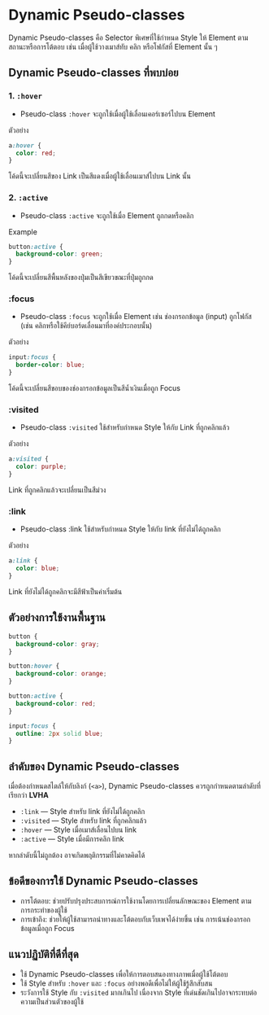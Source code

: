 # Dynamic Pseudo-classes

Dynamic Pseudo-classes คือ Selector พิเศษที่ใช้กำหนด Style ให้ Element ตามสถานะหรือการโต้ตอบ เช่น เมื่อผู้ใช้วางเมาส์ทับ คลิก หรือโฟกัสที่ Element นั้น ๆ

## Dynamic Pseudo-classes ที่พบบ่อย

### 1. `:hover`

- Pseudo-class `:hover` จะถูกใช้เมื่อผู้ใช้เลื่อนเคอร์เซอร์ไปบน Element

ตัวอย่าง

```css
a:hover {
  color: red;
}
```

โค้ดนี้จะเปลี่ยนสีของ Link เป็นสีแดงเมื่อผู้ใช้เลื่อนเมาส์ไปบน Link นั้น

### 2. `:active`

- Pseudo-class `:active` จะถูกใช้เมื่อ Element ถูกกดหรือคลิก

Example

```css
button:active {
  background-color: green;
}
```

โค้ดนี้จะเปลี่ยนสีพื้นหลังของปุ่มเป็นสีเขียวขณะที่ปุ่มถูกกด

### :focus

- Pseudo-class `:focus` จะถูกใช้เมื่อ Element เช่น ช่องกรอกข้อมูล (input) ถูกโฟกัส (เช่น คลิกหรือใช้คีย์บอร์ดเลื่อนมาที่องค์ประกอบนั้น)

ตัวอย่าง

```css
input:focus {
  border-color: blue;
}
```

โค้ดนี้จะเปลี่ยนสีขอบของช่องกรอกข้อมูลเป็นสีน้ำเงินเมื่อถูก Focus

### :visited

- Pseudo-class `:visited` ใช้สำหรับกำหนด Style ให้กับ Link ที่ถูกคลิกแล้ว

ตัวอย่าง

```css
a:visited {
  color: purple;
}
```

Link ที่ถูกคลิกแล้วจะเปลี่ยนเป็นสีม่วง

### :link

- Pseudo-class :link ใช้สำหรับกำหนด Style ให้กับ link  ที่ยังไม่ได้ถูกคลิก

ตัวอย่าง

```css
a:link {
  color: blue;
}
```

Link ที่ยังไม่ได้ถูกคลิกจะมีสีฟ้าเป็นค่าเริ่มต้น

## ตัวอย่างการใช้งานพื้นฐาน

```css
button {
  background-color: gray;
}

button:hover {
  background-color: orange;
}

button:active {
  background-color: red;
}

input:focus {
  outline: 2px solid blue;
}
```

## ลำดับของ Dynamic Pseudo-classes

เมื่อต้องกำหนดสไตล์ให้กับลิงก์ (`<a>`), Dynamic Pseudo-classes ควรถูกกำหนดตามลำดับที่เรียกว่า **LVHA**

- `:link` — Style สำหรับ link ที่ยังไม่ได้ถูกคลิก
- `:visited` — Style สำหรับ link ที่ถูกคลิกแล้ว
- `:hover` — Style เมื่อเมาส์เลื่อนไปบน link
- `:active` — Style เมื่อมีการคลิก link

หากลำดับนี้ไม่ถูกต้อง อาจเกิดพฤติกรรมที่ไม่คาดคิดได้

## ข้อดีของการใช้ Dynamic Pseudo-classes

- การโต้ตอบ: ช่วยปรับปรุงประสบการณ์การใช้งานโดยการเปลี่ยนลักษณะของ Element ตามการกระทำของผู้ใช้
- การเข้าถึง: ช่วยให้ผู้ใช้สามารถนำทางและโต้ตอบกับเว็บเพจได้ง่ายขึ้น เช่น การเน้นช่องกรอกข้อมูลเมื่อถูก Focus

## แนวปฏิบัติที่ดีที่สุด

- ใช้ Dynamic Pseudo-classes เพื่อให้การตอบสนองทางภาพเมื่อผู้ใช้โต้ตอบ
- ใช้ Style สำหรับ `:hover` และ `:focus` อย่างพอดีเพื่อไม่ให้ผู้ใช้รู้สึกสับสน
- ระวังการใช้ Style กับ `:visited` มากเกินไป เนื่องจาก Style ที่เด่นชัดเกินไปอาจกระทบต่อความเป็นส่วนตัวของผู้ใช้
